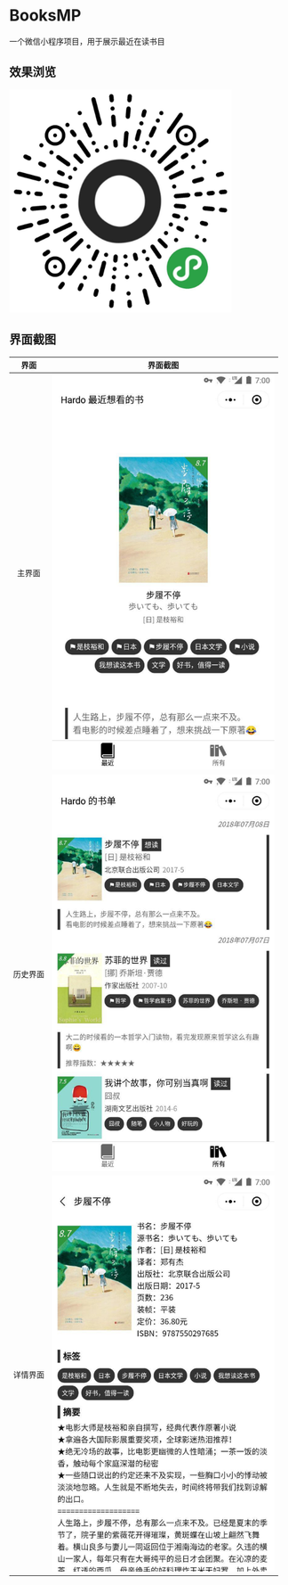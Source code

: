 # BooksMP
一个微信小程序项目，用于展示最近在读书目

## 效果浏览

<img src="examples/code.jpg" style="max-width: 400px">

## 界面截图

界面 | 界面截图 
:----:|:--------:
主界面 | <img src="examples/home.jpg" style="max-width: 400px;"> 
历史界面 | <img src="examples/history.jpg" style="max-width: 400px;">
详情界面 | <img src="examples/detail.jpg" style="max-width: 400px;"> 
